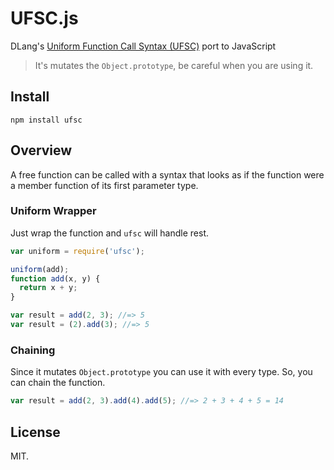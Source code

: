 # UFSC.js
DLang's [Uniform Function Call Syntax (UFSC)][1] port to JavaScript

> It's mutates the `Object.prototype`, be careful when you are using it.

## Install

```
npm install ufsc
```

## Overview

A free function can be called with a syntax that looks as if the function were a member function of its first parameter type.

### Uniform Wrapper

Just wrap the function and `ufsc` will handle rest.

```js
var uniform = require('ufsc');

uniform(add);
function add(x, y) {
  return x + y;
}

var result = add(2, 3); //=> 5
var result = (2).add(3); //=> 5
```

### Chaining

Since it mutates `Object.prototype` you can use it with every type. So, you can chain the function.

```js
var result = add(2, 3).add(4).add(5); //=> 2 + 3 + 4 + 5 = 14
```

## License
MIT.

[1]: http://dlang.org/function.html#pseudo-member
